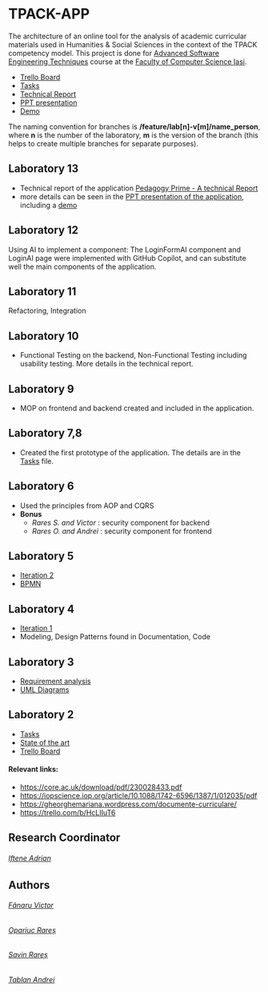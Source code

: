 # TPACK-APP
The architecture of an online tool for the analysis of academic curricular materials used in Humanities &amp; Social Sciences in the context of the TPACK competency model.
This project is done for [Advanced Software Engineering Techniques](https://profs.info.uaic.ro/~adiftene/Scoala/2024/ASET/index.htm?fbclid=IwAR10FNcD2G9hsoqALrrjuGcjkoKXhdoUwgk-fGPCgT3QaS9hAjPy35rcDas) course at the [Faculty of Computer Science Iasi](https://www.info.uaic.ro/).
- [Trello Board](https://trello.com/b/HcLIIuT6)
- [Tasks](https://docs.google.com/document/d/1bJmPpIYV2hopaFNLbNVE2fENTN-3CqJLhOjUI7_ayYs/edit#heading=h.98ibuv5xh786)
- [Technical Report](https://docs.google.com/document/d/1uwcdnfaGZgPUKNVj1EQfLUbksBeBjmIQZ8hpqGniEfs/edit#heading=h.6vo8zfm5ys7i)
- [PPT presentation](https://docs.google.com/presentation/d/1sdHJJD3rCbKlP0yiwz7Ab5cvpr-pChvSr7D1qYyiwUQ/edit#slide=id.g2ad440b9f00_0_0)
- [Demo](https://www.youtube.com/watch?v=89bJAXIIajc)

The naming convention for branches is **/feature/lab[n]-v[m]/name_person**, where **n** is the number of the laboratory, **m** is the version of the branch (this helps to create multiple branches for separate purposes). 
## Laboratory 13
 - Technical report of the application [Pedagogy Prime - A technical Report](https://docs.google.com/document/d/1uwcdnfaGZgPUKNVj1EQfLUbksBeBjmIQZ8hpqGniEfs/edit)
 - more details can be seen in the [PPT presentation of the application](https://docs.google.com/presentation/d/1sdHJJD3rCbKlP0yiwz7Ab5cvpr-pChvSr7D1qYyiwUQ/edit#slide=id.g2ad440b9f00_0_0), including a [demo](https://www.youtube.com/watch?v=89bJAXIIajc)
## Laboratory 12
Using AI to implement a component: The LoginFormAI component and LoginAI page were implemented with GitHub Copilot, and can substitute well the main components of the application.
## Laboratory 11
Refactoring, Integration
## Laboratory 10
- Functional Testing on the backend, Non-Functional Testing including usability testing. More details in the technical report.
## Laboratory 9
- MOP on frontend and backend created and included in the application.
## Laboratory 7,8
- Created the first prototype of the application. The details are in the [Tasks](https://docs.google.com/document/d/1bJmPpIYV2hopaFNLbNVE2fENTN-3CqJLhOjUI7_ayYs/edit#heading=h.98ibuv5xh786) file. 
## Laboratory 6
- Used the principles from AOP and CQRS
- **Bonus**
  - *Rares S. and Victor* : security component for backend
  - *Rares O. and Andrei* : security component for frontend  
## Laboratory 5
- [Iteration 2](https://drive.google.com/drive/folders/1Ws48RU9TueaKKtXjONbFM_QL16Of_lxD)
- [BPMN](https://drive.google.com/drive/folders/1delZzB24iUtgdn6AyC3iCBKtIQ17oH-Q)
## Laboratory 4
- [Iteration 1](https://drive.google.com/drive/folders/1Ws48RU9TueaKKtXjONbFM_QL16Of_lxD)
- Modeling, Design Patterns found in Documentation, Code
## Laboratory 3
- [Requirement analysis](https://docs.google.com/document/d/1lAsE5mVDQusDkmSFsGU7FP6S6FCjtHQH_reb62fKUa0/edit?usp=sharing)
- [UML Diagrams](https://drive.google.com/drive/folders/1an3M8JxSFjJzNQUVav8LHmsHyzchS7dm?usp=drive_link)
## Laboratory 2
- [Tasks](https://docs.google.com/document/d/1bJmPpIYV2hopaFNLbNVE2fENTN-3CqJLhOjUI7_ayYs/edit#heading=h.98ibuv5xh786)
- [State of the art](https://docs.google.com/document/d/1mEsqO5sSPORfZqgE9qFCyTFXUMeDh0L_j7NiWWXlLAA/edit?usp=sharing)
- [Trello Board](https://trello.com/b/HcLIIuT6)
#### Relevant links:
- https://core.ac.uk/download/pdf/230028433.pdf
- https://iopscience.iop.org/article/10.1088/1742-6596/1387/1/012035/pdf 
- https://gheorghemariana.wordpress.com/documente-curriculare/
- https://trello.com/b/HcLIIuT6
## Research Coordinator
###### [Iftene Adrian](https://profs.info.uaic.ro/~adiftene/)
## Authors
###### [Fânaru Victor](https://github.com/FanaruVictor)
###### [Opariuc Rareș](https://github.com/OpariucRares)
###### [Savin Rareș](https://github.com/SavRares)
###### [Tablan Andrei](https://github.com/andreitablan)
